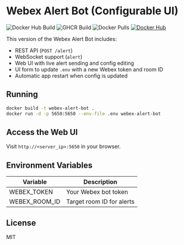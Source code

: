 # Webex Alert Bot (Configurable UI)

![Docker Hub Build](https://github.com/mallen012/webex-alert-bot-config/actions/workflows/dockerhub.yml/badge.svg)
![GHCR Build](https://github.com/mallen012/webex-alert-bot-config/actions/workflows/ghcr.yml/badge.svg)
![Docker Pulls](https://img.shields.io/docker/pulls/mallen012/webex-alert-bot-config)
[![Docker Hub](https://img.shields.io/badge/Docker%20Hub-mallen012/webex--alert--bot--config-blue?logo=docker)](https://hub.docker.com/r/mallen012/webex-alert-bot-config)

This version of the Webex Alert Bot includes:

- REST API (`POST /alert`)
- WebSocket support (`alert`)
- Web UI with live alert sending and config editing
- UI form to update `.env` with a new Webex token and room ID
- Automatic app restart when config is updated

## Running

```bash
docker build -t webex-alert-bot .
docker run -d -p 5650:5650 --env-file .env webex-alert-bot
```

## Access the Web UI

Visit `http://<server_ip>:5650` in your browser.

## Environment Variables

| Variable       | Description              |
|----------------|--------------------------|
| WEBEX_TOKEN    | Your Webex bot token     |
| WEBEX_ROOM_ID  | Target room ID for alerts|

## License

MIT

